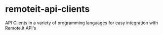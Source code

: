# remoteit-api-clients
API Clients in a variety of programming languages for easy integration with Remote.it API's
